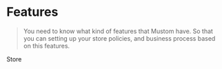 # Features



> You need to know what kind of features that Mustom have. So that you can setting up your store policies, and business process based on this features.

Store
